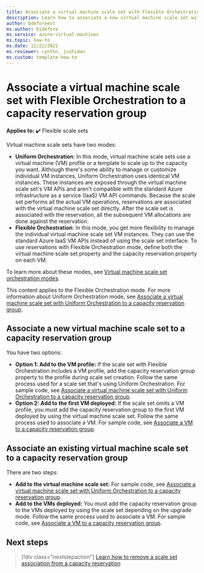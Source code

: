 ```yaml
---
title: Associate a virtual machine scale set with Flexible Orchestration to a capacity reservation group (preview)
description: Learn how to associate a new virtual machine scale set with Flexible Orchestration mode to a capacity reservation group.
author: bdeforeest
ms.author: bidefore
ms.service: azure-virtual-machines
ms.topic: how-to
ms.date: 11/22/2022
ms.reviewer: cynthn, jushiman
ms.custom: template-how-to
---
```


# Associate a virtual machine scale set with Flexible Orchestration to a capacity reservation group

**Applies to:** :heavy_check_mark: Flexible scale sets

Virtual machine scale sets have two modes:

- **Uniform Orchestration**: In this mode, virtual machine scale sets use a virtual machine (VM) profile or a template to scale up to the capacity you want. Although there's some ability to manage or customize individual VM instances, Uniform Orchestration uses identical VM instances. These instances are exposed through the virtual machine scale set's VM APIs and aren't compatible with the standard Azure infrastructure as a service (IaaS) VM API commands. Because the scale set performs all the actual VM operations, reservations are associated with the virtual machine scale set directly. After the scale set is associated with the reservation, all the subsequent VM allocations are done against the reservation.
- **Flexible Orchestration**: In this mode, you get more flexibility to manage the individual virtual machine scale set VM instances. They can use the standard Azure IaaS VM APIs instead of using the scale set interface. To use reservations with Flexible Orchestration mode, define both the virtual machine scale set property and the capacity reservation property on each VM.

To learn more about these modes, see [Virtual machine scale set orchestration modes](../virtual-machine-scale-sets/virtual-machine-scale-sets-orchestration-modes.md).

This content applies to the Flexible Orchestration mode. For more information about Uniform Orchestration mode, see [Associate a virtual machine scale set with Uniform Orchestration to a capacity reservation group](capacity-reservation-associate-virtual-machine-scale-set.md).

## Associate a new virtual machine scale set to a capacity reservation group

You have two options:

- **Option 1: Add to the VM profile:** If the scale set with Flexible Orchestration includes a VM profile, add the capacity reservation group property to the profile during scale set creation. Follow the same process used for a scale set that's using Uniform Orchestration. For sample code, see [Associate a virtual machine scale set with Uniform Orchestration to a capacity reservation group](capacity-reservation-associate-virtual-machine-scale-set.md).
- **Option 2: Add to the first VM deployed:** If the scale set omits a VM profile, you must add the capacity reservation group to the first VM deployed by using the virtual machine scale set. Follow the same process used to associate a VM. For sample code, see [Associate a VM to a capacity reservation group](capacity-reservation-associate-vm.md).

## Associate an existing virtual machine scale set to a capacity reservation group

There are two steps:

- **Add to the virtual machine scale set:** For sample code, see [Associate a virtual machine scale set with Uniform Orchestration to a capacity reservation group](capacity-reservation-associate-virtual-machine-scale-set.md).
- **Add to the VMs deployed:** You must add the capacity reservation group to the VMs deployed by using the scale set depending on the upgrade mode. Follow the same process used to associate a VM. For sample code, see [Associate a VM to a capacity reservation group](capacity-reservation-associate-vm.md).

## Next steps

> [!div class="nextstepaction"]
> [Learn how to remove a scale set association from a capacity reservation](capacity-reservation-remove-virtual-machine-scale-set.md)
